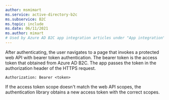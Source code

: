 ```yaml
---
author: msmimart
ms.service: active-directory-b2c
ms.subservice: B2C
ms.topic: include
ms.date: 06/11/2021
ms.author: mimart
# Used by Azure AD B2C app integration articles under "App integration".
---
```

After authenticating, the user navigates to a page that invokes a protected web API with bearer token authentication. The bearer token is the access token that obtained from Azure AD B2C. The app passes the token in the authorization header of the HTTPS request. 
    
```http
Authorization: Bearer <token>
```

If the access token scope doesn't match the web API scopes, the authentication library obtains a new access token with the correct scopes.
